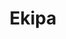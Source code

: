 ---
title : "Ekipa"

team_lead_name: "Nejc Trampuž"
team_lead_image: "nejc.jpg"
team_lead_role: "author"
team_lead_description: "Trampuž (1993) is a multimedia artist from Slovenia, who graduated Cum Laude and received an award for his Master’s degree in photography at the Academy of Fine Arts and Design in Ljubljana. For the past five years, he has been actively involved in environmental and ecological projects and since 2019, he has also been an activist in the Youth for Climate Justice movement. His favourite form of expression is art collage in combination with various contemporary technologies, media and approaches. Trampuž held dozens of solo and group exhibitions in Slovenia and abroad. He received multiple awards for his work. "

team_core:
# slider item loop
- name : "Adrijan Praznik"
  image : "adrijan.jpg"
  role : "curator / producer"
  description : "Lorem ipsum dolor sit amet, consectetur adipiscing elit. Ut arcu lectus, blandit id orci varius, ultrices feugiat massa. Duis bibendum dignissim neque sed faucibus. Vestibulum interdum ligula sollicitudin lorem tristique, nec fringilla magna dictum."
            
# slider item loop
- name : "Tim Kropivšek"
  image : "tim.jpg"
  role : "CEO, RANDOM COMPANY"
  description : "Lorem ipsum dolor sit amet, consectetur adipisicing elit. Dolores ad, omnis totam iusto quia? Excepturi itaque quaerat, quia unde delectus rem error dignissimos in iusto."
            
# slider item loop
- name : "Rok Kranc"
  image : "rok-kranc.jpg"
  role : "CEO, RANDOM COMPANY"
  description : "Lorem ipsum dolor sit amet, consectetur adipisicing elit. Dolores ad, omnis totam iusto quia? Excepturi itaque quaerat, quia unde delectus rem error dignissimos in iusto."

# custom style
custom_class: "" 
custom_attributes: "" 
custom_css: ""
---